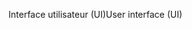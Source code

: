 <span data-ttu-id="0a4ff-101">Interface utilisateur (UI)</span><span class="sxs-lookup"><span data-stu-id="0a4ff-101">User interface (UI)</span></span>